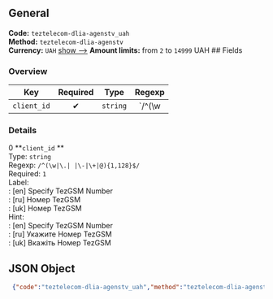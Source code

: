 ## General 
**Code:** `teztelecom-dlia-agenstv_uah`  
**Method:** `teztelecom-dlia-agenstv`  
**Currency:** `UAH` [show -->]() 
**Amount limits:** from `2`  to `14999`  UAH ## Fields 
### Overview 
|Key|Required|Type|Regexp| 
|:---:|:---:|:---:|:---:| 
|`client_id` |✔ |`string` |`/^(\w|\.| |\-|\+|@){1,128}$/` | 
 
### Details 
0 **`client_id` **  
Type: `string`  
Regexp: `/^(\w|\.| |\-|\+|@){1,128}$/`  
Required: `1`  
Label:  
: [en] Specify TezGSM Number  
: [ru] Номер TezGSM  
: [uk] Номер TezGSM  
Hint:  
: [en] Specify TezGSM Number  
: [ru] Укажите Номер TezGSM  
: [uk] Вкажіть Номер TezGSM  
## JSON Object 
```json
 {"code":"teztelecom-dlia-agenstv_uah","method":"teztelecom-dlia-agenstv","currency":"UAH","fields":[{"key":"client_id","type":"string","label":{"en":"Specify TezGSM Number","ru":"\u041d\u043e\u043c\u0435\u0440 TezGSM","uk":"\u041d\u043e\u043c\u0435\u0440 TezGSM"},"regexp":"\/^(\\w|\\.| |\\-|\\+|@){1,128}$\/","required":true,"position":1,"hint":{"en":"Specify TezGSM Number","ru":"\u0423\u043a\u0430\u0436\u0438\u0442\u0435 \u041d\u043e\u043c\u0435\u0440 TezGSM","uk":"\u0412\u043a\u0430\u0436\u0456\u0442\u044c \u041d\u043e\u043c\u0435\u0440 TezGSM"},"example":"37250000801"}],"amount_min":2,"amount_max":14999}```  
